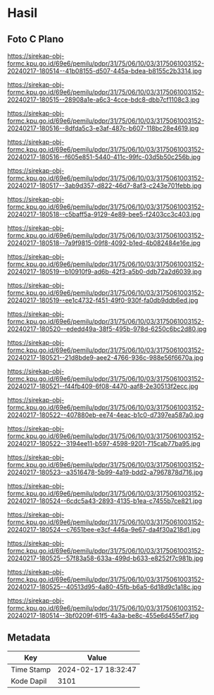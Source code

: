 # Hasil

## Foto C Plano

https://sirekap-obj-formc.kpu.go.id/69e6/pemilu/pdpr/31/75/06/10/03/3175061003152-20240217-180514--41b08155-d507-445a-bdea-b8155c2b3314.jpg

https://sirekap-obj-formc.kpu.go.id/69e6/pemilu/pdpr/31/75/06/10/03/3175061003152-20240217-180515--28908a1e-a6c3-4cce-bdc8-dbb7cf1108c3.jpg

https://sirekap-obj-formc.kpu.go.id/69e6/pemilu/pdpr/31/75/06/10/03/3175061003152-20240217-180516--8dfda5c3-e3af-487c-b607-118bc28e4619.jpg

https://sirekap-obj-formc.kpu.go.id/69e6/pemilu/pdpr/31/75/06/10/03/3175061003152-20240217-180516--f605e851-5440-411c-99fc-03d5b50c256b.jpg

https://sirekap-obj-formc.kpu.go.id/69e6/pemilu/pdpr/31/75/06/10/03/3175061003152-20240217-180517--3ab9d357-d822-46d7-8af3-c243e701febb.jpg

https://sirekap-obj-formc.kpu.go.id/69e6/pemilu/pdpr/31/75/06/10/03/3175061003152-20240217-180518--c5baff5a-9129-4e89-bee5-f2403cc3c403.jpg

https://sirekap-obj-formc.kpu.go.id/69e6/pemilu/pdpr/31/75/06/10/03/3175061003152-20240217-180518--7a9f9815-09f8-4092-b1ed-4b082484e16e.jpg

https://sirekap-obj-formc.kpu.go.id/69e6/pemilu/pdpr/31/75/06/10/03/3175061003152-20240217-180519--b10910f9-ad6b-42f3-a5b0-ddb72a2d6039.jpg

https://sirekap-obj-formc.kpu.go.id/69e6/pemilu/pdpr/31/75/06/10/03/3175061003152-20240217-180519--ee1c4732-f451-49f0-930f-fa0db9ddb6ed.jpg

https://sirekap-obj-formc.kpu.go.id/69e6/pemilu/pdpr/31/75/06/10/03/3175061003152-20240217-180520--ededd49a-38f5-495b-978d-6250c6bc2d80.jpg

https://sirekap-obj-formc.kpu.go.id/69e6/pemilu/pdpr/31/75/06/10/03/3175061003152-20240217-180521--21d8bde9-aee2-4766-936c-988e56f6670a.jpg

https://sirekap-obj-formc.kpu.go.id/69e6/pemilu/pdpr/31/75/06/10/03/3175061003152-20240217-180521--f44fb409-6f08-4470-aaf8-2e30513f2ecc.jpg

https://sirekap-obj-formc.kpu.go.id/69e6/pemilu/pdpr/31/75/06/10/03/3175061003152-20240217-180522--407880eb-ee74-4eac-b1c0-d7397ea587a0.jpg

https://sirekap-obj-formc.kpu.go.id/69e6/pemilu/pdpr/31/75/06/10/03/3175061003152-20240217-180522--3194ee11-b597-4598-9201-715cab77ba95.jpg

https://sirekap-obj-formc.kpu.go.id/69e6/pemilu/pdpr/31/75/06/10/03/3175061003152-20240217-180523--a3516478-5b99-4a19-bdd2-a7967878d716.jpg

https://sirekap-obj-formc.kpu.go.id/69e6/pemilu/pdpr/31/75/06/10/03/3175061003152-20240217-180524--6cdc5a43-2893-4135-b1ea-c7455b7ce821.jpg

https://sirekap-obj-formc.kpu.go.id/69e6/pemilu/pdpr/31/75/06/10/03/3175061003152-20240217-180524--c7651bee-e3cf-446a-9e67-da4f30a218d1.jpg

https://sirekap-obj-formc.kpu.go.id/69e6/pemilu/pdpr/31/75/06/10/03/3175061003152-20240217-180525--57f83a58-633a-499d-b633-e8252f7c981b.jpg

https://sirekap-obj-formc.kpu.go.id/69e6/pemilu/pdpr/31/75/06/10/03/3175061003152-20240217-180525--40513d95-4a80-45fb-b6a5-6d18d9c1a18c.jpg

https://sirekap-obj-formc.kpu.go.id/69e6/pemilu/pdpr/31/75/06/10/03/3175061003152-20240217-180514--3bf0209f-61f5-4a3a-be8c-455e6d455ef7.jpg


## Metadata

| Key        | Value               |
| ---------- | ------------------- |
| Time Stamp | 2024-02-17 18:32:47 |
| Kode Dapil | 3101                |



